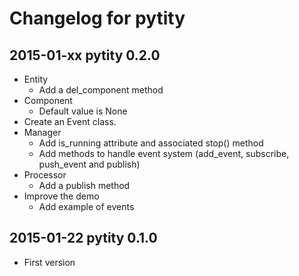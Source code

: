 # Changelog for pytity

## 2015-01-xx pytity 0.2.0

* Entity
    - Add a del_component method
* Component
    - Default value is None
* Create an Event class.
* Manager
    - Add is_running attribute and associated stop() method
    - Add methods to handle event system (add_event, subscribe, push_event and publish)
* Processor
    - Add a publish method
* Improve the demo
    - Add example of events

## 2015-01-22 pytity 0.1.0

* First version
